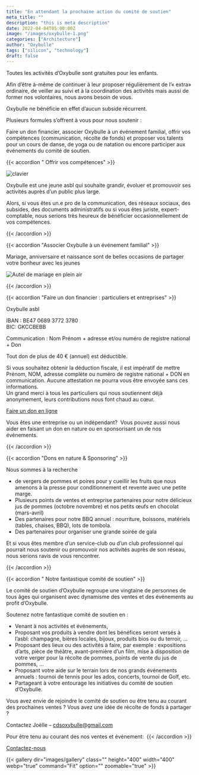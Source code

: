 ```yaml
---
title: "En attendant la prochaine action du comité de soutien"
meta_title: ""
description: "this is meta description"
date: 2022-04-04T05:00:00Z
image: "/images/oxybulle-1.png"
categories: ["Architecture"]
author: "Oxybulle"
tags: ["silicon", "technology"]
draft: false
---
```


Toutes les activités d’Oxybulle sont gratuites pour les enfants.

Afin d’être à-même de continuer à leur proposer régulièrement de l’« extra» ordinaire, de veiller au suivi et à la coordination des activités mais aussi de former nos volontaires, nous avons besoin de vous.

Oxybulle ne bénéficie en effet d’aucun subside récurrent.

Plusieurs formules s’offrent à vous pour nous soutenir :

Faire un don financier, associer Oxybulle à un événement familial, offrir vos compétences (communication, récolte de fonds) et proposer vos talents pour un cours de danse, de yoga ou de natation ou encore participer aux événements du comité de soutien.

{{< accordion " Offrir vos compétences" >}}

![clavier](https://static.wixstatic.com/media/690cba3bf279576fc7980f405b7a4c97.jpg/v1/fill/w_283,h_189,al_c,q_80,usm_0.66_1.00_0.01,enc_auto/clavier.jpg)

Oxybulle est une jeune asbl qui souhaite grandir, évoluer et promouvoir ses activités auprès d’un public plus large.

Alors, si vous êtes un.e pro de la communication, des réseaux sociaux, des subsides, des documents administratifs ou si vous êtes juriste, expert-comptable, nous serions très heureux de bénéficier occasionnellement de vos compétences.

{{< /accordion >}}

{{< accordion "Associer Oxybulle à un événement familial" >}}

Mariage, anniversaire et naissance sont de belles occasions de partager votre bonheur avec les jeunes

![Autel de mariage en plein air](https://static.wixstatic.com/media/11062b_46e706da36f44007afb28225673db143~mv2.jpg/v1/fill/w_635,h_454,al_c,q_80,usm_0.66_1.00_0.01,enc_auto/11062b_46e706da36f44007afb28225673db143~mv2.jpg)

{{< /accordion >}}

{{< accordion "Faire un don financier : particuliers et entreprises" >}}

Oxybulle asbl

IBAN : BE47 0689 3772 3780  
BIC: GKCCBEBB

Communication : Nom Prénom + adresse et/ou numéro de registre national + Don

Tout don de plus de 40 € (annuel) est déductible.

Si vous souhaitez obtenir la déduction fiscale, il est impératif de mettre Prénom, NOM, adresse complète ou numéro de registre national + DON en communication. Aucune attestation ne pourra vous être envoyée sans ces informations.
​  
Un grand merci à tous les particuliers qui nous soutiennent déjà anonymement, leurs contributions nous font chaud au cœur.

[Faire un don en ligne]([https://www.uningoapp.com/basic_form?org=Oxybulle&lang=fr](https://www.uningoapp.com/basic_form?org=Oxybulle&lang=fr))

Vous êtes une entreprise ou un indépendant?  Vous pouvez aussi nous aider en faisant un don en nature ou en sponsorisant un de nos événements.

{{< /accordion >}}

{{< accordion "Dons en nature & Sponsoring" >}}

Nous sommes à la recherche

- de vergers de pommes et poires pour y cueillir les fruits que nous amenons à la presse pour conditionnement et revente avec une petite marge. 
- Plusieurs points de ventes et entreprise partenaires pour notre délicieux jus de pommes (octobre novembre) et nos petits œufs en chocolat (mars-avril)  
- Des partenaires pour notre BBQ annuel : nourriture, boissons, matériels (tables, chaises, BBQ), lots de tombola.      
- Des partenaires pour organiser une grande soirée de gala      

Et si vous êtes membre d’un service-club ou d’un club professionnel qui pourrait nous soutenir ou promouvoir nos activités auprès de son réseau, nous serions ravis de vous rencontrer.

{{< /accordion >}}

{{< accordion " Notre fantastique comité de soutien" >}}

Le comité de soutien d’Oxybulle regroupe une vingtaine de personnes de tous âges qui organisent avec dynamisme des ventes et des événements au profit d’Oxybulle.

Soutenez notre fantastique comité de soutien en :

- Venant à nos activités et événements,  
- Proposant vos produits à vendre dont les bénéfices seront versés à l’asbl: champagne, bières locales, bijoux, produits bios ou du terroir, …     
- Proposant des lieux ou des activités à faire, par exemple : expositions d’arts, pièce de théâtre, avant-première d’un film, mise à disposition de votre verger pour la récolte de pommes, points de vente du jus de pommes, …      
- Proposant votre aide sur le terrain lors de nos grands événements annuels : tournoi de tennis pour les ados, concerts, tournoi de Golf, etc.      
- Partageant à votre entourage les initiatives du comité de soutien d’Oxybulle.  

Vous avez envie de rejoindre le comité de soutien ou être tenu au courant des prochaines ventes ? Vous avez une idée de récolte de fonds à partager ?

Contactez Joëlle – [cdsoxybulle@gmail.com](mailto:cdsoxybulle@gmail.com) 

Pour être tenu au courant des nos ventes et événement: 
{{< /accordion >}}

[Contactez-nous]([https://www.oxybulle.org/contacter-oxybulle](https://www.oxybulle.org/contacter-oxybulle))

{{< gallery dir="images/gallery" class="" height="400" width="400" webp="true" command="Fit" option="" zoomable="true" >}}




